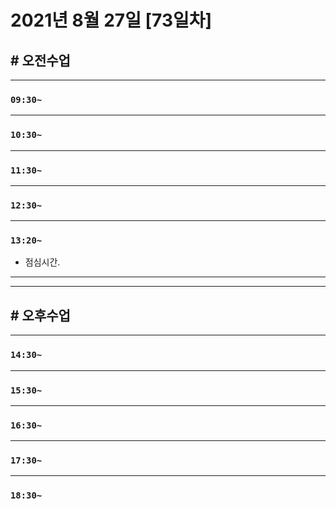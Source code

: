 # 2021년 8월 27일 [73일차]

## # 오전수업
----
### `09:30~`






----
### `10:30~`








----
### `11:30~`








----
### `12:30~`








----
### `13:20~`

  - 점심시간.

---
---

## # 오후수업

---
### `14:30~`










---
### `15:30~`









----
### `16:30~`








----
### `17:30~`








----
### `18:30~`
